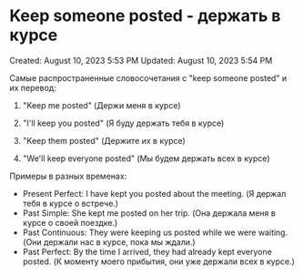 # Keep someone posted - держать в курсе

Created: August 10, 2023 5:53 PM
Updated: August 10, 2023 5:54 PM

Самые распространенные словосочетания с "keep someone posted" и их перевод:

1. "Keep me posted" (Держи меня в курсе)

1. "I'll keep you posted" (Я буду держать тебя в курсе)

1. "Keep them posted" (Держите их в курсе)

1. "We'll keep everyone posted" (Мы будем держать всех в курсе)

Примеры в разных временах:

- Present Perfect: I have kept you posted about the meeting. (Я держал тебя в курсе о встрече.)
- Past Simple: She kept me posted on her trip. (Она держала меня в курсе о своей поездке.)
- Past Continuous: They were keeping us posted while we were waiting. (Они держали нас в курсе, пока мы ждали.)
- Past Perfect: By the time I arrived, they had already kept everyone posted. (К моменту моего прибытия, они уже держали всех в курсе.)